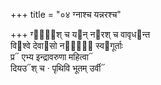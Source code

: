 +++
title = "०४ ग्नाश्च यन्नरश्च"

+++
ग्ना᳐᳓श् च य᳓न् न᳓रश् च वावृध᳓न्त  
वि᳓श्वे देवा᳓सो नरां᳐᳓ स्व᳓गूर्ताः  
प्र᳓ एभ्य इन्द्रावरुणा महित्वा᳓  
दियउ᳓श् च · पृथिवि भूतम् उर्वी᳓